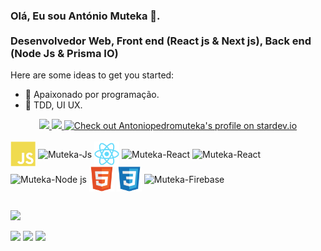 ### Olá, Eu sou António Muteka 👋.<br/> <br/> Desenvolvedor Web, Front end (React js & Next js), Back end (Node Js & Prisma IO)

  
Here are some ideas to get you started:

- 🔭  Apaixonado por programação.
- 🌱  TDD, UI UX.

 <a href="https://ignite-lab.rocketseat.com.br/ticket/green/Antoniopedromuteka/share"></a>
 <div align="center">
  <a href="https://github.com/Antoniopedromuteka">
  <img height="180em" src="https://github-readme-stats.vercel.app/api?username=Antoniopedromuteka&show_icons=true&theme=cobalt&include_all_commits=true&count_private=false"/>
  <img height="180em" src="https://github-readme-stats.vercel.app/api/top-langs/?username=Antoniopedromuteka&layout=compact&langs_count=7&theme=cobalt"/>
<a href="https://stardev.io/developers/Antoniopedromuteka"><img alt="Check out Antoniopedromuteka&apos;s profile on stardev.io"                             src="https://stardev.io/developers/Antoniopedromuteka/badge/languages/global.svg" />
  </a>  
    
</div>
  
 
    
   

  
<div style="display: inline_block"><br>
  <img align="center" alt="Muteka-Js" height="40" width="40" src="https://raw.githubusercontent.com/devicons/devicon/master/icons/javascript/javascript-plain.svg">
   <img align="center" alt="Muteka-Js" height="40" width="40" src="https://upload.wikimedia.org/wikipedia/commons/4/4c/Typescript_logo_2020.svg">
  <img align="center" alt="Muteka-React" height="40" width="40" src="https://raw.githubusercontent.com/devicons/devicon/master/icons/react/react-original.svg">
    <img align="center" alt="Muteka-React" height="40" width="40" src="https://vasterra.com/blog/wp-content/uploads/2021/08/Tailwind-img.png">
    <img align="center" alt="Muteka-React" height="40" width="40" src="https://www.drupal.org/files/project-images/nextjs-icon-dark-background.png">
  <img align="center" alt="Muteka-Node js" height="40" width="40" src="https://nodejs.org/static/images/logo-hexagon-card.png" />
  
 
  <img align="center" alt="Muteka-HTML" height="40" width="40" src="https://raw.githubusercontent.com/devicons/devicon/master/icons/html5/html5-original.svg">
  <img align="center" alt="Muteka-CSS" height="40" width="40" src="https://raw.githubusercontent.com/devicons/devicon/master/icons/css3/css3-original.svg">
  <img align="center" alt="Muteka-Firebase" height="40" width="40" src="https://firebase.google.com/static/images/brand-guidelines/logo-logomark.png">
  
  


  </div>
  
   
##

<div> 
 
  <a href="https://instagram.com/pedromuteka6" target="_blank"><img src="https://img.shields.io/badge/-Instagram-%23E4405F?style=for-the-badge&logo=instagram&logoColor=white" target="_blank"></a>
  
 <a href="https://discord.gg/#1666" target="_blank"><img src="https://img.shields.io/badge/Discord-7289DA?style=for-the-badge&logo=discord&logoColor=white" target="_blank"></a> 
  <a href = "mailto:antoniomuteka2004@gmail.com"><img src="https://img.shields.io/badge/-Gmail-%23333?style=for-the-badge&logo=gmail&logoColor=white" target="_blank"></a>
  <a href="https://www.linkedin.com/in/ant%C3%B3nio-muteka-54843a229/" target="_blank"><img src="https://img.shields.io/badge/-LinkedIn-%230077B5?style=for-the-badge&logo=linkedin&logoColor=white" target="_blank"></a> 
  
</div>

  
  
